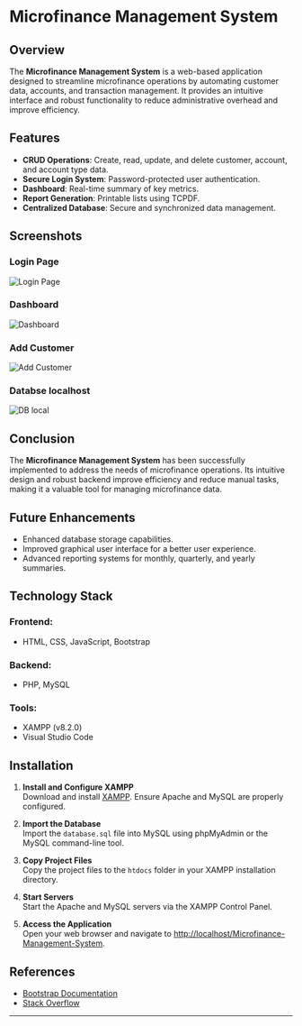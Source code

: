 # Microfinance Management System

## Overview
The **Microfinance Management System** is a web-based application designed to streamline microfinance operations by automating customer data, accounts, and transaction management. It provides an intuitive interface and robust functionality to reduce administrative overhead and improve efficiency.

## Features
- **CRUD Operations**: Create, read, update, and delete customer, account, and account type data.
- **Secure Login System**: Password-protected user authentication.
- **Dashboard**: Real-time summary of key metrics.
- **Report Generation**: Printable lists using TCPDF.
- **Centralized Database**: Secure and synchronized data management.

## Screenshots
### Login Page
![Login Page](![image](https://github.com/user-attachments/assets/e582853a-1426-49bc-80ff-db57b047e688)
)

### Dashboard
![Dashboard](![image](https://github.com/user-attachments/assets/0b7700c9-4d94-47e7-ac6a-234a31ebf10f)
)

### Add Customer
![Add Customer](![image](https://github.com/user-attachments/assets/3047d0f3-5c16-4c4d-8343-a27c1e99431e)
)



### Databse localhost
![DB local](![image](https://github.com/user-attachments/assets/f83b62e8-4bc7-46db-ab44-5e2f0b53e034)
)

## Conclusion
The **Microfinance Management System** has been successfully implemented to address the needs of microfinance operations. Its intuitive design and robust backend improve efficiency and reduce manual tasks, making it a valuable tool for managing microfinance data.

## Future Enhancements
- Enhanced database storage capabilities.
- Improved graphical user interface for a better user experience.
- Advanced reporting systems for monthly, quarterly, and yearly summaries.

## Technology Stack
### Frontend:
- HTML, CSS, JavaScript, Bootstrap

### Backend:
- PHP, MySQL

### Tools:
- XAMPP (v8.2.0)
- Visual Studio Code

## Installation
1. **Install and Configure XAMPP**  
   Download and install [XAMPP](https://www.apachefriends.org/). Ensure Apache and MySQL are properly configured.
   
2. **Import the Database**  
   Import the `database.sql` file into MySQL using phpMyAdmin or the MySQL command-line tool.

3. **Copy Project Files**  
   Copy the project files to the `htdocs` folder in your XAMPP installation directory.

4. **Start Servers**  
   Start the Apache and MySQL servers via the XAMPP Control Panel.

5. **Access the Application**  
   Open your web browser and navigate to [http://localhost/Microfinance-Management-System](http://localhost/Microfinance-Management-System).

## References
- [Bootstrap Documentation](http://www.getbootstrap.com)
- [Stack Overflow](https://stackoverflow.com)

---

